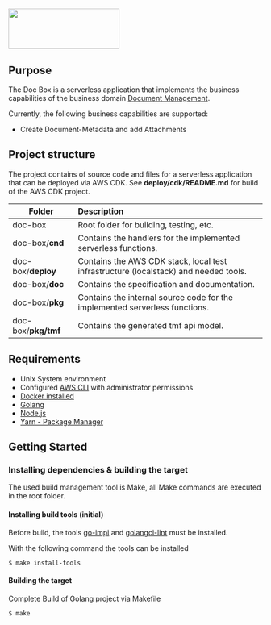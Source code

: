 # <img src="doc/doc-box.png" width="220" height="80">

## Purpose
The Doc Box is a serverless application that implements the business capabilities of the business domain
[Document Management](https://www.tmforum.org/resources/standard/tmf667-document-management-api-rest-specification-r17-0-1/).

Currently, the following business capabilities are supported:
- Create Document-Metadata and add Attachments

## Project structure
The project contains of source code and files for a serverless application that can be deployed via AWS CDK.
See **deploy/cdk/README.md** for build of the AWS CDK project.

| Folder              | Description                                                                          |
|---------------------|:-------------------------------------------------------------------------------------|
 | doc-box             | Root folder for building, testing, etc.                                              |
| doc-box/**cnd**     | Contains the handlers for the implemented serverless functions.                      |
| doc-box/**deploy**  | Contains the AWS CDK stack, local test infrastructure (localstack) and needed tools. |
| doc-box/**doc**     | Contains the specification and documentation.                                        |
| doc-box/**pkg**     | Contains the internal source code for the implemented serverless functions.          |
| doc-box/**pkg/tmf** | Contains the generated tmf api model.                                                |

## Requirements
* Unix System environment
* Configured [AWS CLI](https://docs.aws.amazon.com/cli/latest/userguide/cli-chap-welcome.html) with administrator permissions
* [Docker installed](https://www.docker.com/community-edition)
* [Golang](https://golang.org)
* [Node.js](https://nodejs.org/en/download/)
* [Yarn - Package Manager](https://yarnpkg.com/)

## Getting Started
### Installing dependencies & building the target
The used build management tool is Make, all Make commands are executed in the root folder.

#### Installing build tools (initial)
Before build, the tools [go-impi](https://github.com/pavius/impi/cmd/impi) and 
[golangci-lint](https://github.com/golangci/golangci-lint) must be installed.

With the following command the tools can be installed
```shell
$ make install-tools
```

#### Building the target
Complete Build of Golang project via Makefile
```shell
$ make
```